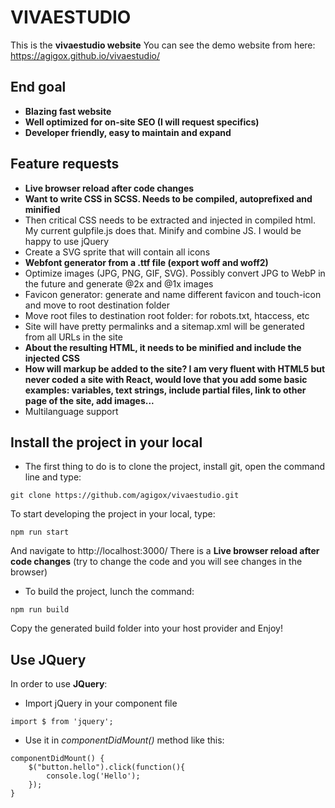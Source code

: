 # VIVAESTUDIO
This is the **vivaestudio website**
You can see the demo website from here: https://agigox.github.io/vivaestudio/

## End goal
- **Blazing fast website**
- **Well optimized for on-site SEO (I will request specifics)**
- **Developer friendly, easy to maintain and expand**

## Feature requests
- **Live browser reload after code changes**
- **Want to write CSS in SCSS. Needs to be compiled, autoprefixed and minified**
- Then critical CSS needs to be extracted and injected in compiled html. My current gulpfile.js does that.
Minify and combine JS. I would be happy to use jQuery
- Create a SVG sprite that will contain all icons
- **Webfont generator from a .ttf file (export woff and woff2)**
- Optimize images (JPG, PNG, GIF, SVG). Possibly convert JPG to WebP in the future and generate @2x and @1x images
- Favicon generator: generate and name different favicon and touch-icon and move to root destination folder
- Move root files to destination root folder: for robots.txt, htaccess, etc
- Site will have pretty permalinks and a sitemap.xml will be generated from all URLs in the site
- **About the resulting HTML, it needs to be minified and include the injected CSS**
- **How will markup be added to the site? I am very fluent with HTML5 but never coded a site with React, would love that you add some basic examples: variables, text strings, include partial files, link to other page of the site, add images...**
- Multilanguage support

## Install the project in your local
- The first thing to do is to clone the project, install git, open the command line and type:
```
git clone https://github.com/agigox/vivaestudio.git
```
To start developing the project in your local, type:
```
npm run start
```
And navigate to http://localhost:3000/
There is a **Live browser reload after code changes** (try to change the code and you will see changes in the browser)
- To build the project, lunch the command:
```
npm run build
```
Copy the generated build folder into your host provider and Enjoy!

## Use JQuery
In order to use **JQuery**:
- Import jQuery in your component file
```
import $ from 'jquery';
```
- Use it in _componentDidMount()_ method like this:
```
componentDidMount() {
    $("button.hello").click(function(){
        console.log('Hello');
    });
}
```